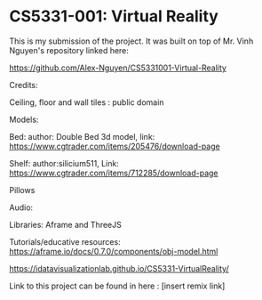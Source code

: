 # CS5331-001: Virtual Reality


This is my submission of the project. It was built on top of Mr. Vinh Nguyen's repository linked here: 

https://github.com/Alex-Nguyen/CS5331001-Virtual-Reality


Credits:

Ceiling, floor and wall tiles : public domain

Models:

Bed: author: Double Bed 3d model, link: https://www.cgtrader.com/items/205476/download-page

Shelf: author:silicium511, Link: https://www.cgtrader.com/items/712285/download-page

Pillows

Audio:

Libraries:
Aframe and ThreeJS


Tutorials/educative resources:
https://aframe.io/docs/0.7.0/components/obj-model.html

https://idatavisualizationlab.github.io/CS5331-VirtualReality/


Link to this project can be found in here : [insert remix link]